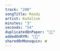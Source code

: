 ```yaml
---
track: "200"
songTitle: Ready
artist: Kodaline
minutes: "3"
seconds: "54"
duplicatedOnPaper: "👍🏻"
addedOnRYM: "👍🏻"
sharedOnMonoquin: ❌
---
```

